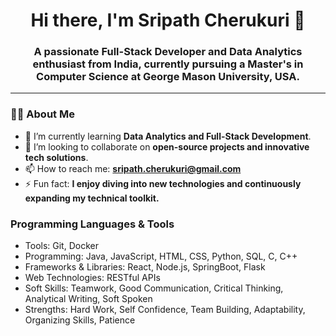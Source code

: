 <h1 align="center">Hi there, I'm Sripath Cherukuri 👋</h1>
<h3 align="center">A passionate Full-Stack Developer and Data Analytics enthusiast from India, currently pursuing a Master's in Computer Science at George Mason University, USA.</h3>

---

### 🙋‍♂️ About Me
- 🌱 I’m currently learning **Data Analytics and Full-Stack Development**.
- 👯 I’m looking to collaborate on **open-source projects and innovative tech solutions**.
- 📫 How to reach me: **sripath.cherukuri@gmail.com**
- ⚡ Fun fact: **I enjoy diving into new technologies and continuously expanding my technical toolkit.**

### Programming Languages & Tools
- Tools: Git, Docker
- Programming: Java, JavaScript, HTML, CSS, Python, SQL, C, C++
- Frameworks & Libraries: React, Node.js, SpringBoot, Flask
- Web Technologies: RESTful APIs
- Soft Skills: Teamwork, Good Communication, Critical Thinking, Analytical Writing, Soft Spoken
- Strengths: Hard Work, Self Confidence, Team Building, Adaptability, Organizing Skills, Patience

